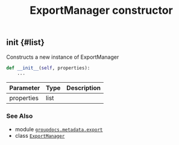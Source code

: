 ﻿---
title: ExportManager constructor
second_title: GroupDocs.Metadata for Python via .NET API References
description: 
type: docs
url: /python-net/groupdocs.metadata.export/exportmanager/__init__/
is_root: false
weight: 10
---

## __init__ {#list}

Constructs a new instance of ExportManager



```python
def __init__(self, properties):
    ...
```


| Parameter | Type | Description |
| :- | :- | :- |
| properties | list |  |



### See Also
* module [`groupdocs.metadata.export`](../../)
* class [`ExportManager`](/metadata/python-net/groupdocs.metadata.export/exportmanager)
